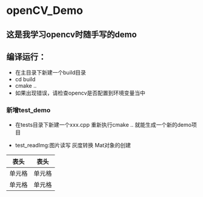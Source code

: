 #  openCV_Demo
## 这是我学习opencv时随手写的demo
## 编译运行：
- 在主目录下新建一个build目录
- cd build
- cmake ..
- 如果出现错误，请检查opencv是否配置到环境变量当中

### 新增test_demo
- 在tests目录下新建一个xxx.cpp 重新执行cmake .. 就能生成一个新的demo项目

- test_readImg:图片读写 灰度转换  Mat对象的创建

|  表头   | 表头  |
|  ----  | ----  |
| 单元格  | 单元格 |
| 单元格  | 单元格 |
